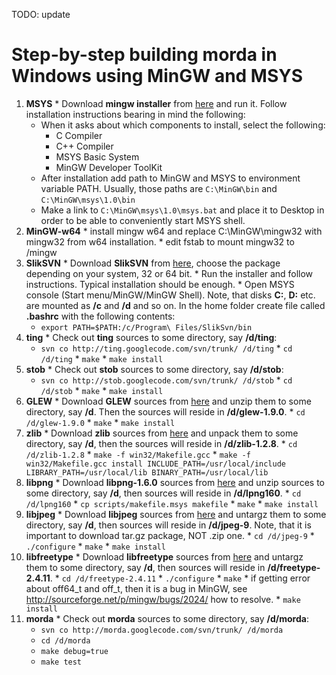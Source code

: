 TODO: update

# Step-by-step building morda in Windows using MinGW and MSYS #

  1. **MSYS**
    * Download **mingw installer** from [here](http://sourceforge.net/projects/mingw/files/Installer/mingw-get-inst/mingw-get-inst-20120426/) and run it. Follow installation instructions bearing in mind the following:
      * When it asks about which components to install, select the following:
        * C Compiler
        * C++ Compiler
        * MSYS Basic System
        * MinGW Developer ToolKit
      * After installation add path to MinGW and MSYS to environment variable PATH. Usually, those paths are `C:\MinGW\bin` and `C:\MinGW\msys\1.0\bin`
      * Make a link to `C:\MinGW\msys\1.0\msys.bat` and place it to Desktop in order to be able to conveniently start MSYS shell.
  1. **MinGW-w64**
    * install mingw w64 and replace C:\MinGW\mingw32 with mingw32 from w64 installation.
    * edit fstab to mount mingw32 to /mingw
  1. **SlikSVN**
    * Download **SlikSVN** from [here](http://www.sliksvn.com/en/download), choose the package depending on your system, 32 or 64 bit.
    * Run the installer and follow instructions. Typical installation should be enough.
    * Open MSYS console (Start menu/MinGW/MinGW Shell). Note, that disks **C:**, **D:** etc. are mounted as **/c** and **/d** and so on. In the home folder create file called **.bashrc** with the following contents:
      * `export PATH=$PATH:/c/Program\ Files/SlikSvn/bin`
  1. **ting**
    * Check out **ting** sources to some directory, say **/d/ting**:
      * `svn co http://ting.googlecode.com/svn/trunk/ /d/ting`
    * `cd /d/ting`
    * `make`
    * `make install`
  1. **stob**
    * Check out **stob** sources to some directory, say **/d/stob**:
      * `svn co http://stob.googlecode.com/svn/trunk/ /d/stob`
    * `cd /d/stob`
    * `make`
    * `make install`
  1. **GLEW**
    * Download **GLEW** sources from [here](http://sourceforge.net/projects/glew/files/glew/1.9.0/glew-1.9.0.zip/download) and unzip them to some directory, say **/d**. Then the sources will reside in **/d/glew-1.9.0**.
    * `cd /d/glew-1.9.0`
    * `make`
    * `make install`
  1. **zlib**
    * Download **zlib** sources from [here](http://zlib.net/zlib-1.2.8.tar.gz) and unpack them to some directory, say **/d**, then the sources will reside in **/d/zlib-1.2.8**.
    * `cd /d/zlib-1.2.8`
    * `make -f win32/Makefile.gcc`
    * `make -f win32/Makefile.gcc install INCLUDE_PATH=/usr/local/include LIBRARY_PATH=/usr/local/lib BINARY_PATH=/usr/local/lib`
  1. **libpng**
    * Download **libpng-1.6.0** sources from [here](http://sourceforge.net/projects/libpng/files/libpng16/1.6.0/lpng160.zip/download) and unzip sources to some directory, say **/d**, then sources will reside in **/d/lpng160**.
    * `cd /d/lpng160`
    * `cp scripts/makefile.msys makefile`
    * `make`
    * `make install`
  1. **libjpeg**
    * Download **libjpeg** sources from [here](http://ijg.org/files/jpegsrc.v9.tar.gz) and untargz them to some directory, say **/d**, then sources will reside in **/d/jpeg-9**. Note, that it is important to download tar.gz package, NOT .zip one.
    * `cd /d/jpeg-9`
    * `./configure`
    * `make`
    * `make install`
  1. **libfreetype**
    * Download **libfreetype** sources from [here](http://sourceforge.net/projects/freetype/files/freetype2/2.4.11/freetype-2.4.11.tar.gz/download) and untargz them to some directory, say **/d**, then sources will reside in **/d/freetype-2.4.11**.
    * `cd /d/freetype-2.4.11`
    * `./configure`
    * `make`
    * if getting error about off64\_t and off\_t, then it is a bug in MinGW, see http://sourceforge.net/p/mingw/bugs/2024/ how to resolve.
    * `make install`
  1. **morda**
    * Check out **morda** sources to some directory, say **/d/morda**:
      * `svn co http://morda.googlecode.com/svn/trunk/ /d/morda`
      * `cd /d/morda`
      * `make debug=true`
      * `make test`
